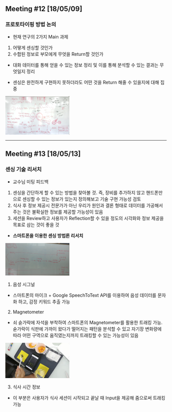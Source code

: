 ## Meeting #12 [18/05/09]
### 프로토타이핑 방법 논의

- 현재 연구의 2가지 Main 과제 
 1. 어떻게 센싱할 것인가
 2. 수합된 정보로 부모에게 무엇을 Return할 것인가

- 대화 데이터를 통해 얻을 수 있는 정보 정리 및 이를 통해 분석할 수 있는 결과는 무엇일지 정리

- 센싱은 완전하게 구현하지 못하더라도 어떤 것을 Return 해줄 수 있을지에 대해 집중

<img src="/img/24.jpeg" style="width: 200px;">

----

## Meeting #13 [18/05/13]
### 센싱 기술 리서치

- 교수님 미팅 피드백
 1. 센싱을 간단하게 할 수 있는 방법을 찾아볼 것. 즉, 장비를 추가하지 않고 핸드폰만으로 센싱할 수 있는 정보가 있는지 정의해보고 기술 구현 가능성 검토
 2. 식사 후 정보 제공시 전문가가 아닌 우리가 원인과 결론 형태로 데이터를 가공해서 주는 것은 불확실한 정보를 제공할 가능성이 있음
 3. 세션을 Review하고 사용자가 Reflection할 수 있을 정도의 시각화와 정보 제공을 목표로 삼는 것이 좋을 것

- **스마트폰을 이용한 센싱 방법론 리서치**

<img src="/img/26.jpeg" style="width: 200px;">

 1. 음성 시그널
 - 스마트폰의 마이크 + Google SpeechToText API를 이용하여 음성 데이터를 문자화 하고, 감정 키워드 추출 가능

 2. Magnetometer
 - 쇠 숟가락에 자석을 부착하여 스마트폰의 Magnetometer를 활용한 트래킹 가능. 숟가락이 식판에 가까이 왔다가 떨어지는 패턴을 분석할 수 있고 자기장 변화량에 따라 어떤 구역으로 움직였는지까지 트래킹할 수 있는 가능성이 있음

<img src="/img/25.jpeg" style="width: 200px;">

 3. 식사 시간 정보
 - 이 부분은 사용자가 식사 세션이 시작되고 끝날 때 Input을 제공해 줌으로써 트래킹 가능